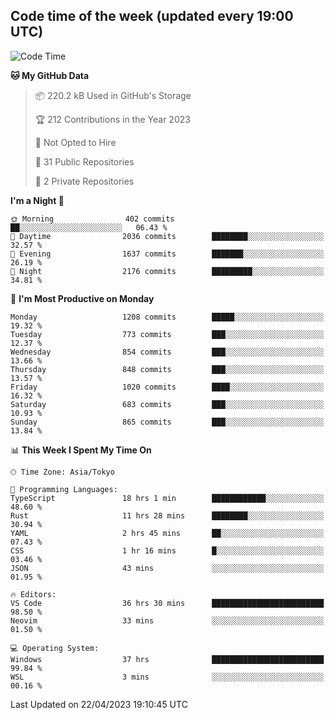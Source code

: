 ## Code time of the week (updated every 19:00 UTC)

<!--START_SECTION:waka-->
![Code Time](http://img.shields.io/badge/Code%20Time-1%2C836%20hrs%206%20mins-blue)

**🐱 My GitHub Data** 

> 📦 220.2 kB Used in GitHub's Storage 
 > 
> 🏆 212 Contributions in the Year 2023
 > 
> 🚫 Not Opted to Hire
 > 
> 📜 31 Public Repositories 
 > 
> 🔑 2 Private Repositories 
 > 
**I'm a Night 🦉** 

```text
🌞 Morning                402 commits         ██░░░░░░░░░░░░░░░░░░░░░░░   06.43 % 
🌆 Daytime                2036 commits        ████████░░░░░░░░░░░░░░░░░   32.57 % 
🌃 Evening                1637 commits        ███████░░░░░░░░░░░░░░░░░░   26.19 % 
🌙 Night                  2176 commits        █████████░░░░░░░░░░░░░░░░   34.81 % 
```
📅 **I'm Most Productive on Monday** 

```text
Monday                   1208 commits        █████░░░░░░░░░░░░░░░░░░░░   19.32 % 
Tuesday                  773 commits         ███░░░░░░░░░░░░░░░░░░░░░░   12.37 % 
Wednesday                854 commits         ███░░░░░░░░░░░░░░░░░░░░░░   13.66 % 
Thursday                 848 commits         ███░░░░░░░░░░░░░░░░░░░░░░   13.57 % 
Friday                   1020 commits        ████░░░░░░░░░░░░░░░░░░░░░   16.32 % 
Saturday                 683 commits         ███░░░░░░░░░░░░░░░░░░░░░░   10.93 % 
Sunday                   865 commits         ███░░░░░░░░░░░░░░░░░░░░░░   13.84 % 
```


📊 **This Week I Spent My Time On** 

```text
🕑︎ Time Zone: Asia/Tokyo

💬 Programming Languages: 
TypeScript               18 hrs 1 min        ████████████░░░░░░░░░░░░░   48.60 % 
Rust                     11 hrs 28 mins      ████████░░░░░░░░░░░░░░░░░   30.94 % 
YAML                     2 hrs 45 mins       ██░░░░░░░░░░░░░░░░░░░░░░░   07.43 % 
CSS                      1 hr 16 mins        █░░░░░░░░░░░░░░░░░░░░░░░░   03.46 % 
JSON                     43 mins             ░░░░░░░░░░░░░░░░░░░░░░░░░   01.95 % 

🔥 Editors: 
VS Code                  36 hrs 30 mins      █████████████████████████   98.50 % 
Neovim                   33 mins             ░░░░░░░░░░░░░░░░░░░░░░░░░   01.50 % 

💻 Operating System: 
Windows                  37 hrs              █████████████████████████   99.84 % 
WSL                      3 mins              ░░░░░░░░░░░░░░░░░░░░░░░░░   00.16 % 
```


 Last Updated on 22/04/2023 19:10:45 UTC
<!--END_SECTION:waka-->